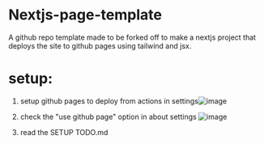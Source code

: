 # Nextjs-page-template
A github repo template made to be forked off to make a nextjs project that deploys the site to github pages using tailwind and jsx.

# setup:
1. setup github pages to deploy from actions in settings![image](https://github.com/user-attachments/assets/9ba96983-0990-4b02-9a09-96d72405cd87)
2. check the "use github page" option in about settings ![image](https://github.com/user-attachments/assets/ee4026f7-535c-46b2-b0ea-99105890cd7e)

3. read the SETUP TODO.md
